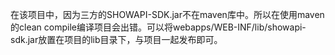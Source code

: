 在该项目中，因为三方的SHOWAPI-SDK.jar不在maven库中。所以在使用maven的clean compile编译项目会出错。可以将webapps/WEB-INF/lib/showapi-sdk.jar放置在项目的lib目录下，与项目一起发布即可。

